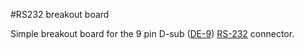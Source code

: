 #RS232 breakout board

Simple breakout board for the 9 pin D-sub ([DE-9](https://en.wikipedia.org/wiki/D-subminiature#DE-9)) [RS-232](https://en.wikipedia.org/wiki/RS-232) connector.